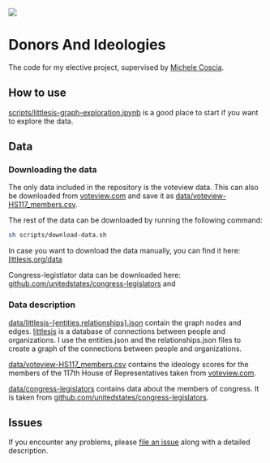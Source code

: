 ![](DALL·E%20Banner.png)

# Donors And Ideologies

The code for my elective project, supervised by [Michele Coscia](https://www.michelecoscia.com/).

## How to use

[scripts/littlesis-graph-exploration.ipynb](scripts/littlesis-graph-exploration.ipynb) is a good place to start if you want to explore the data.

## Data

### Downloading the data

The only data included in the repository is the voteview data. This can also be downloaded from [voteview.com](https://voteview.com/) and save it as [data/voteview-HS117_members.csv](data/voteview-HS117_members.csv).

The rest of the data can be downloaded by running the following command:

```bash
sh scripts/download-data.sh
```

In case you want to download the data manually, you can find it here: [littlesis.org/data](https://littlesis.org/data)

Congress-legistlator data can be downloaded here: [github.com/unitedstates/congress-legislators](https://github.com/unitedstates/congress-legislators/blob/main/legislators-historical.yaml) and

### Data description

[data/littlesis-{entities,relationships}.json](data/) contain the graph nodes and edges. [littlesis](https://littlesis.org/) is a database of connections between people and organizations. I use the entities.json and the relationships.json files to create a graph of the connections between people and organizations.

[data/voteview-HS117_members.csv](data/voteview-HS117_members.csv) contains the ideology scores for the members of the 117th House of Representatives taken from [voteview.com](https://voteview.com/).

[data/congress-legislators](data/congress-legislators) contains data about the members of congress. It is taken from [github.com/unitedstates/congress-legislators](https://github.com/unitedstates/congress-legislators/blob/main/legislators-historical.yaml).

## Issues

If you encounter any problems,
please [file an issue] along with a detailed description.

[file an issue]: https://github.com/DueViktor/donors-and-ideologies/issues
